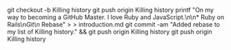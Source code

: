 git checkout -b Killing history
git push origin Killing history
printf "On my way to becoming a GitHub Master. I love Ruby and JavaScript.\n\n* Ruby on Rails\n*Git\n* Rebase" > > introduction.md
git commit -am "Added rebase to my list of Killing history." && git push origin Killing history
git push origin Killing history

